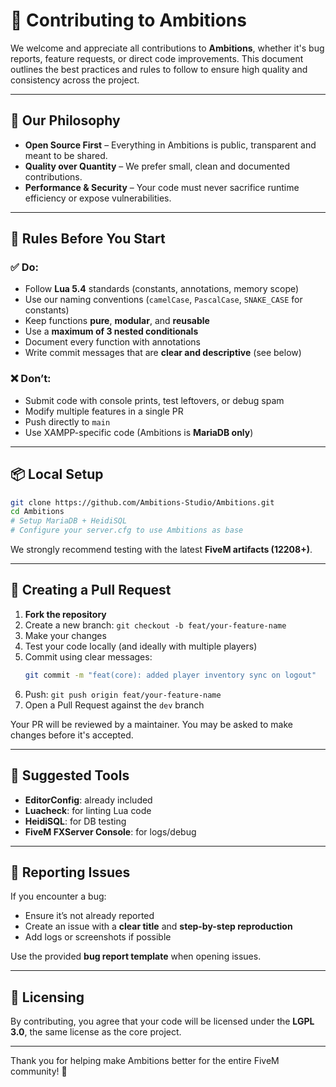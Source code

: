 # 🤝 Contributing to Ambitions

We welcome and appreciate all contributions to **Ambitions**, whether it's bug reports, feature requests, or direct code improvements. This document outlines the best practices and rules to follow to ensure high quality and consistency across the project.

---

## 🧭 Our Philosophy

- **Open Source First** – Everything in Ambitions is public, transparent and meant to be shared.
- **Quality over Quantity** – We prefer small, clean and documented contributions.
- **Performance & Security** – Your code must never sacrifice runtime efficiency or expose vulnerabilities.

---

## 🚧 Rules Before You Start

### ✅ Do:
- Follow **Lua 5.4** standards (constants, annotations, memory scope)
- Use our naming conventions (`camelCase`, `PascalCase`, `SNAKE_CASE` for constants)
- Keep functions **pure**, **modular**, and **reusable**
- Use a **maximum of 3 nested conditionals**
- Document every function with annotations
- Write commit messages that are **clear and descriptive** (see below)

### ❌ Don’t:
- Submit code with console prints, test leftovers, or debug spam
- Modify multiple features in a single PR
- Push directly to `main`
- Use XAMPP-specific code (Ambitions is **MariaDB only**)

---

## 📦 Local Setup

```bash
git clone https://github.com/Ambitions-Studio/Ambitions.git
cd Ambitions
# Setup MariaDB + HeidiSQL
# Configure your server.cfg to use Ambitions as base
```

We strongly recommend testing with the latest **FiveM artifacts (12208+)**.

---

## 🔀 Creating a Pull Request

1. **Fork the repository**
2. Create a new branch: `git checkout -b feat/your-feature-name`
3. Make your changes
4. Test your code locally (and ideally with multiple players)
5. Commit using clear messages:
   ```sh
   git commit -m "feat(core): added player inventory sync on logout"
   ```
6. Push: `git push origin feat/your-feature-name`
7. Open a Pull Request against the `dev` branch

Your PR will be reviewed by a maintainer. You may be asked to make changes before it's accepted.

---

## 🧪 Suggested Tools

- **EditorConfig**: already included
- **Luacheck**: for linting Lua code
- **HeidiSQL**: for DB testing
- **FiveM FXServer Console**: for logs/debug

---

## 🐞 Reporting Issues

If you encounter a bug:
- Ensure it’s not already reported
- Create an issue with a **clear title** and **step-by-step reproduction**
- Add logs or screenshots if possible

Use the provided **bug report template** when opening issues.

---

## 📜 Licensing

By contributing, you agree that your code will be licensed under the **LGPL 3.0**, the same license as the core project.

---

Thank you for helping make Ambitions better for the entire FiveM community! 💙
